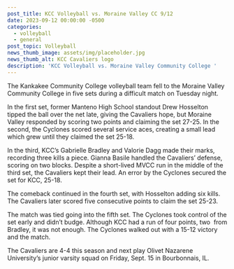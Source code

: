 ```yaml
---
post_title: KCC Volleyball vs. Moraine Valley CC 9/12
date: 2023-09-12 00:00:00 -0500
categories:
  - volleyball
  - general
post_topic: Volleyball
news_thumb_image: assets/img/placeholder.jpg
news_thumb_alt: KCC Cavaliers logo
description: 'KCC Volleyball vs. Moraine Valley Community College '
---
```

The Kankakee Community College volleyball team fell to the Moraine Valley Community College in five sets during a difficult match on Tuesday night.&nbsp;&nbsp;

In the first set, former Manteno High School standout Drew Hosselton tipped the ball over the net late, giving the Cavaliers hope, but Moraine Valley responded by scoring two points and claiming the set 27-25. In the second, the Cyclones scored several service aces, creating a small lead which grew until they claimed the set 25-18.&nbsp;&nbsp;

In the third, KCC’s Gabrielle Bradley and Valorie Dagg made their marks, recording three kills a piece. Gianna Basile handled the Cavaliers’ defense, scoring on two blocks. Despite a short-lived MVCC run in the middle of the third set, the Cavaliers kept their lead. An error by the Cyclones secured the set for KCC, 25-18.&nbsp;&nbsp;

The comeback continued in the fourth set, with Hosselton adding six kills. The Cavaliers later scored five consecutive points to claim the set 25-23.

The match was tied going into the fifth set. The Cyclones took control of the set early and didn’t budge. Although KCC had a run of four points, two&nbsp; from Bradley, it was not enough. The Cyclones walked out with a 15-12 victory and the match.

The Cavaliers are 4-4 this season and next play Olivet Nazarene University’s junior varsity squad on Friday, Sept. 15 in Bourbonnais, IL.
